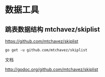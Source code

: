 # 数据工具

## 跳表数据结构 mtchavez/skiplist

https://github.com/mtchavez/skiplist

```golang
go get -u github.com/mtchavez/skiplist
```

文档

http://godoc.org/github.com/mtchavez/skiplist
